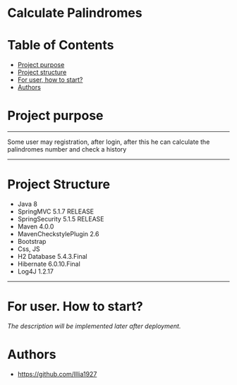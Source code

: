 # Calculate Palindromes

# Table of Contents
* [Project purpose](#purpose)
* [Project structure](#structure)
* [For user, how to start?](#user-start)
* [Authors](#authors)

# <a name="purpose"></a>Project purpose
<hr>
Some user may registration, after login, after this he can calculate the palindromes number and check a history
<hr>

# <a name="structure"></a>Project Structure
* Java 8
* SpringMVC 5.1.7 RELEASE
* SpringSecurity 5.1.5 RELEASE
* Maven 4.0.0
* MavenCheckstylePlugin 2.6
* Bootstrap
* Css, JS
* H2 Database 5.4.3.Final
* Hibernate 6.0.10.Final
* Log4J 1.2.17
<hr>

# <a name="user-start"></a>For user. How to start?
*The description will be implemented later after deployment.*

# <a name="authors"></a>Authors
* https://github.com/Illia1927
